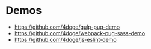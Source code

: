 # Demos

- https://github.com/4doge/gulp-pug-demo
- https://github.com/4doge/webpack-pug-sass-demo
- https://github.com/4doge/js-eslint-demo
